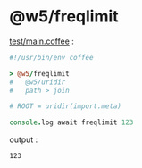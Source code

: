 [‼️]: ✏️README.mdt

# @w5/freqlimit

[test/main.coffee](./test/main.coffee) :

```coffee
#!/usr/bin/env coffee

> @w5/freqlimit
#   @w5/uridir
#   path > join

# ROOT = uridir(import.meta)

console.log await freqlimit 123
```

output :

```
123
```
